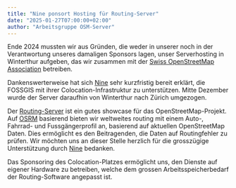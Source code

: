 ```yaml
---
title: "Nine ponsort Hosting für Routing-Server"
date: "2025-01-27T07:00:00+02:00"
author: "Arbeitsgruppe OSM-Server"
---
```

Ende 2024 mussten wir aus Gründen, die weder in unserer noch in der Verantwortung unseres damaligen Sponsors lagen, unser Serverhosting in Winterthur aufgeben, das wir zusammen mit der [Swiss OpenStreetMap Association](https://sosm.ch) betreiben.

Dankenswerterweise hat sich [Nine](https://nine.ch/) sehr kurzfristig bereit erklärt, die FOSSGIS mit ihrer Colocation-Infrastruktur zu unterstützen. Mitte Dezember wurde der Server daraufhin von Winterthur nach Zürich umgezogen.

Der [Routing-Server](https://routing.openstreetmap.de) ist ein gutes showcase für das OpenStreetMap-Projekt. Auf [OSRM](https://project-osrm.org/) basierend bieten wir weltweites routing mit einem Auto-, Fahrrad- und Fussgängerprofil an, basierend auf aktuellen OpenStreetMap Daten. Dies ermöglicht es den Beitragenden, die Daten auf Routingfehler zu prüfen. Wir möchten uns an dieser Stelle herzlich für die grosszügige Unterstützung durch [Nine](https://nine.ch/) bedanken.

Das Sponsoring des Colocation-Platzes ermöglicht uns, den Dienste auf eigener Hardware zu betreiben, welche dem grossen Arbeitsspeicherbedarf der Routing-Software angepasst ist.

